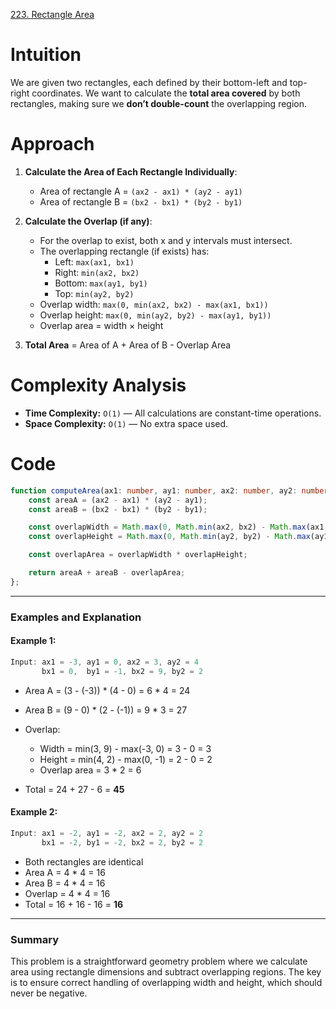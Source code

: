 [223. Rectangle Area](https://leetcode.com/problems/rectangle-area/)
# Intuition

We are given two rectangles, each defined by their bottom-left and top-right coordinates. We want to calculate the **total area covered** by both rectangles, making sure we **don’t double-count** the overlapping region.

# Approach

1. **Calculate the Area of Each Rectangle Individually**:
   * Area of rectangle A = `(ax2 - ax1) * (ay2 - ay1)`
   * Area of rectangle B = `(bx2 - bx1) * (by2 - by1)`

2. **Calculate the Overlap (if any)**:
   * For the overlap to exist, both x and y intervals must intersect.
   * The overlapping rectangle (if exists) has:
     * Left: `max(ax1, bx1)`
     * Right: `min(ax2, bx2)`
     * Bottom: `max(ay1, by1)`
     * Top: `min(ay2, by2)`
   * Overlap width: `max(0, min(ax2, bx2) - max(ax1, bx1))`
   * Overlap height: `max(0, min(ay2, by2) - max(ay1, by1))`
   * Overlap area = width × height

3. **Total Area** = Area of A + Area of B - Overlap Area

# Complexity Analysis

* **Time Complexity:** `O(1)` — All calculations are constant-time operations.
* **Space Complexity:** `O(1)` — No extra space used.

# Code

```typescript
function computeArea(ax1: number, ay1: number, ax2: number, ay2: number, bx1: number, by1: number, bx2: number, by2: number): number {
    const areaA = (ax2 - ax1) * (ay2 - ay1);
    const areaB = (bx2 - bx1) * (by2 - by1);

    const overlapWidth = Math.max(0, Math.min(ax2, bx2) - Math.max(ax1, bx1));
    const overlapHeight = Math.max(0, Math.min(ay2, by2) - Math.max(ay1, by1));

    const overlapArea = overlapWidth * overlapHeight;

    return areaA + areaB - overlapArea;
};

```

---

### **Examples and Explanation**

#### Example 1:

```ts
Input: ax1 = -3, ay1 = 0, ax2 = 3, ay2 = 4
       bx1 = 0,  by1 = -1, bx2 = 9, by2 = 2
```

* Area A = (3 - (-3)) * (4 - 0) = 6 * 4 = 24
* Area B = (9 - 0) * (2 - (-1)) = 9 * 3 = 27
* Overlap:

  * Width = min(3, 9) - max(-3, 0) = 3 - 0 = 3
  * Height = min(4, 2) - max(0, -1) = 2 - 0 = 2
  * Overlap area = 3 * 2 = 6
* Total = 24 + 27 - 6 = **45**

#### Example 2:

```ts
Input: ax1 = -2, ay1 = -2, ax2 = 2, ay2 = 2
       bx1 = -2, by1 = -2, bx2 = 2, by2 = 2
```

* Both rectangles are identical
* Area A = 4 * 4 = 16
* Area B = 4 * 4 = 16
* Overlap = 4 * 4 = 16
* Total = 16 + 16 - 16 = **16**

---

### **Summary**

This problem is a straightforward geometry problem where we calculate area using rectangle dimensions and subtract overlapping regions. The key is to ensure correct handling of overlapping width and height, which should never be negative.
